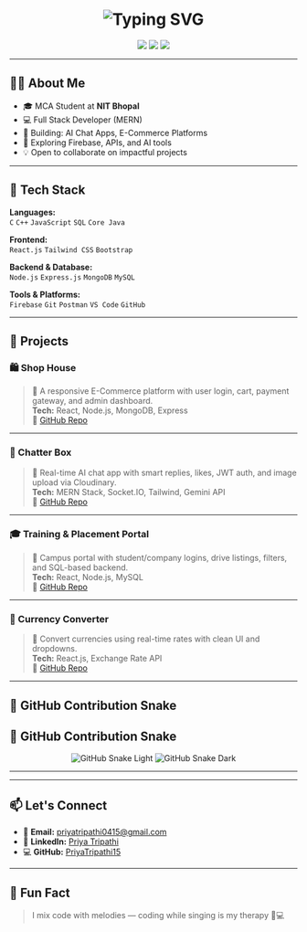 <h1 align="center">
  <img src="https://readme-typing-svg.herokuapp.com?font=Fira+Code&duration=3000&pause=1000&color=7CFC00&center=true&vCenter=true&width=435&lines=Hi%2C+I'm+Priya+Tripathi!;Full+Stack+MERN+Developer;MCA+@+NIT+Bhopal;Tech+Enthusiast+%F0%9F%92%BB" alt="Typing SVG" />
</h1>

<p align="center">
  <a href="mailto:priyatripathi0415@gmail.com"><img src="https://img.shields.io/badge/Email-red?style=for-the-badge&logo=gmail&logoColor=white" /></a>
  <a href="https://www.linkedin.com/in/priya-tripathi-8b682028a"><img src="https://img.shields.io/badge/LinkedIn-blue?style=for-the-badge&logo=linkedin&logoColor=white" /></a>
  <a href="https://github.com/PriyaTripathi15"><img src="https://img.shields.io/github/followers/PriyaTripathi15?style=for-the-badge&label=Follow&logo=github" /></a>
</p>

---

## 👩‍💻 About Me

- 🎓 MCA Student at **NIT Bhopal**
- 💻 Full Stack Developer (MERN)
- 🔭 Building: AI Chat Apps, E-Commerce Platforms
- 🌱 Exploring Firebase, APIs, and AI tools
- 💡 Open to collaborate on impactful projects

---

## 🧰 Tech Stack

**Languages:**  
`C` `C++` `JavaScript` `SQL` `Core Java`

**Frontend:**  
`React.js` `Tailwind CSS` `Bootstrap`

**Backend & Database:**  
`Node.js` `Express.js` `MongoDB` `MySQL`

**Tools & Platforms:**  
`Firebase` `Git` `Postman` `VS Code` `GitHub`

---

## 🚀 Projects

### 🛍️ Shop House  
> 🛒 A responsive E-Commerce platform with user login, cart, payment gateway, and admin dashboard.  
**Tech:** React, Node.js, MongoDB, Express  
🔗 [GitHub Repo](https://github.com/PriyaTripathi15/shophouse)

---

### 💬 Chatter Box  
> 🤖 Real-time AI chat app with smart replies, likes, JWT auth, and image upload via Cloudinary.  
**Tech:** MERN Stack, Socket.IO, Tailwind, Gemini API  
🔗 [GitHub Repo](https://github.com/PriyaTripathi15/chatterbox)

---

### 🎓 Training & Placement Portal  
> 🎯 Campus portal with student/company logins, drive listings, filters, and SQL-based backend.  
**Tech:** React, Node.js, MySQL  
🔗 [GitHub Repo](https://github.com/riskmr3275/PacementCellNITB)

---

### 💱 Currency Converter  
> 💸 Convert currencies using real-time rates with clean UI and dropdowns.  
**Tech:** React.js, Exchange Rate API  
🔗 [GitHub Repo](https://github.com/PriyaTripathi15/currency-converter)

---

## 🐍 GitHub Contribution Snake

## 🐍 GitHub Contribution Snake

<p align="center">
  <img src="https://raw.githubusercontent.com/PriyaTripathi15/PriyaTripathi15/output/github-snake.svg" alt="GitHub Snake Light" />
  <img src="https://raw.githubusercontent.com/PriyaTripathi15/PriyaTripathi15/output/github-snake-dark.svg" alt="GitHub Snake Dark" />
</p>

---



---

## 📫 Let's Connect

- 📧 **Email:** priyatripathi0415@gmail.com  
- 💼 **LinkedIn:** [Priya Tripathi](https://linkedin.com/in/priya-tripathi-8b682028a)  
- 💻 **GitHub:** [PriyaTripathi15](https://github.com/PriyaTripathi15)

---

## 🎵 Fun Fact

> I mix code with melodies — coding while singing is my therapy 🎤💻
